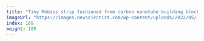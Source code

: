 ```yaml
---
title: "Tiny Möbius strip fashioned from carbon nanotube building blocks"
imageUrl: "https://images.newscientist.com/wp-content/uploads/2022/05/19153501/SEI_104483946.jpg?width=600"
index: 189
weight: 189
---
```

